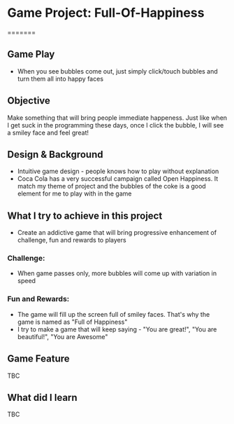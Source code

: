 # Game Project: Full-Of-Happiness
=======

## Game Play
- When you see bubbles come out, just simply click/touch bubbles and turn them all into happy faces


## Objective
Make something that will bring people immediate happeness. Just like when I get suck in the programming these days, once I click the bubble, I will see a smiley face and feel great!

## Design & Background
- Intuitive game design - people knows how to play without explanation
- Coca Cola has a very successful campaign called Open Happiness. It match my theme of project and the bubbles of the coke is a good element for me to play with in the game

## What I try to achieve in this project
- Create an addictive game that will bring progressive enhancement of challenge, fun and rewards to players

### Challenge:
- When game passes only, more bubbles will come up with variation in speed

### Fun and Rewards:
- The game will fill up the screen full of smiley faces. That's why the game is named as "Full of Happiness"
- I try to make a game that will keep saying - "You are great!", "You are beautiful!", "You are Awesome"

## Game Feature
TBC

## What did I learn
TBC

